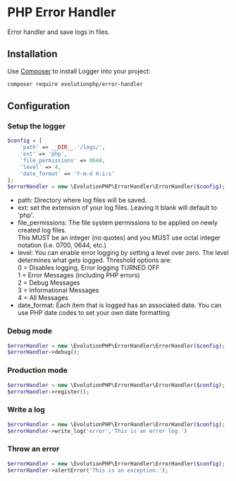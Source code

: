 # PHP Error Handler

Error handler and save logs in files.

## Installation

Use [Composer](http://getcomposer.org) to install Logger into your project:
```bash
composer require evolutionphp/error-handler
```


## Configuration

### Setup the logger
```php
$config = [
	'path' => __DIR__.'/logs/',
	'ext' => 'php',
	'file_permissions' => 0644,
	'level' => 4,
	'date_format' => 'Y-m-d H:i:s'
];
$errorHandler = new \EvolutionPHP\ErrorHandler\ErrorHandler($config);
```
- path: Directory where log files will be saved.
- ext: set the extension of your log files. Leaving it blank will default to 'php'.
- file_permissions: The file system permissions to be applied on newly created log files.   
  This MUST be an integer (no quotes) and you MUST use octal integer notation (i.e. 0700, 0644, etc.)
- level: You can enable error logging by setting a level over zero. The level determines what gets logged. Threshold options are:  
   0 = Disables logging, Error logging TURNED OFF  
   1 = Error Messages (including PHP errors)  
   2 = Debug Messages  
   3 = Informational Messages  
   4 = All Messages
- date_format: Each item that is logged has an associated date. You can use PHP date codes to set your own date formatting

### Debug mode
```php
$errorHandler = new \EvolutionPHP\ErrorHandler\ErrorHandler($config);
$errorHandler->debug();
```
### Production mode
```php
$errorHandler = new \EvolutionPHP\ErrorHandler\ErrorHandler($config);
$errorHandler->register();
```
### Write a log
```php
$errorHandler = new \EvolutionPHP\ErrorHandler\ErrorHandler($config);
$errorHandler->write_log('error','This is an error log.')
```

### Throw an error
```php
$errorHandler = new \EvolutionPHP\ErrorHandler\ErrorHandler($config);
$errorHandler->alertError('This is an exception.');
```